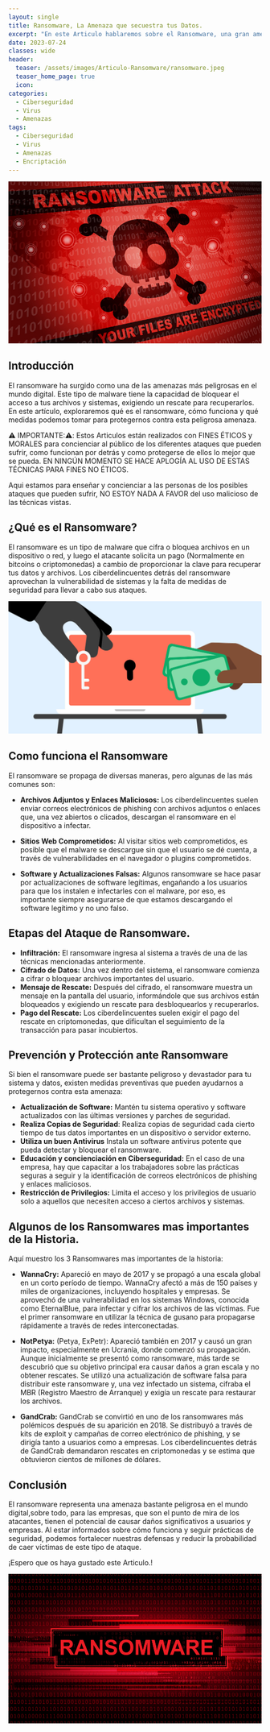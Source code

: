 ```yaml
---
layout: single
title: Ransomware, La Amenaza que secuestra tus Datos.
excerpt: "En este Articulo hablaremos sobre el Ransomware, una gran amenaza digital que secuestra tus datos."
date: 2023-07-24
classes: wide
header:
  teaser: /assets/images/Articulo-Ransomware/ransomware.jpeg
  teaser_home_page: true
  icon: 
categories:
  - Ciberseguridad
  - Virus
  - Amenazas
tags: 
  - Ciberseguridad
  - Virus
  - Amenazas
  - Encriptación
---
```


![](/assets/images/Articulo-Ransomware/ransomware.jpeg)



## Introducción

El ransomware ha surgido como una de las amenazas más peligrosas en el mundo digital. Este tipo de malware tiene la capacidad de bloquear el acceso a tus archivos y sistemas, exigiendo un rescate para recuperarlos. En este artículo, exploraremos qué es el ransomware, cómo funciona y qué medidas podemos tomar para protegernos contra esta peligrosa amenaza.

⚠️ IMPORTANTE:⚠️: Estos Articulos están realizados con FINES ÉTICOS y MORALES para concienciar al público de los diferentes ataques que pueden sufrir, como funcionan por detrás y como protegerse de ellos lo mejor que se pueda. EN NINGÚN MOMENTO SE HACE APLOGÍA AL USO DE ESTAS TÉCNICAS PARA FINES NO ÉTICOS.

Aqui estamos para enseñar y concienciar a las personas de los posibles ataques que pueden sufrir, NO ESTOY NADA A FAVOR del uso malicioso de las técnicas vistas.

## ¿Qué es el Ransomware?

El ransomware es un tipo de malware que cifra o bloquea archivos en un dispositivo o red, y luego el atacante solicita un pago (Normalmente en bitcoins o criptomonedas) a cambio de proporcionar la clave para recuperar tus datos y archivos. Los ciberdelincuentes detrás del ransomware aprovechan la vulnerabilidad de sistemas y la falta de medidas de seguridad para llevar a cabo sus ataques.

![](/assets/images/Articulo-Ransomware/imagen1.jpg)


## Como funciona el Ransomware

El ransomware se propaga de diversas maneras, pero algunas de las más comunes son:

- **Archivos Adjuntos y Enlaces Maliciosos:** Los ciberdelincuentes suelen enviar correos electrónicos de phishing con archivos adjuntos o enlaces que, una vez abiertos o clicados, descargan el ransomware en el dispositivo a infectar.

- **Sitios Web Comprometidos:** Al visitar sitios web comprometidos, es posible que el malware se descargue sin que el usuario se dé cuenta, a través de vulnerabilidades en el navegador o plugins comprometidos.

- **Software y Actualizaciones Falsas:** Algunos ransomware se hace pasar por actualizaciones de software legítimas, engañando a los usuarios para que los instalen e infectarles con el malware, por eso, es importante siempre asegurarse de que estamos descargando el software legítimo y no uno falso.

## Etapas del Ataque de Ransomware.

- **Infiltración:** El ransomware ingresa al sistema a través de una de las técnicas mencionadas anteriormente.
- **Cifrado de Datos:** Una vez dentro del sistema, el ransomware comienza a cifrar o bloquear archivos importantes del usuario.
- **Mensaje de Rescate:** Después del cifrado, el ransomware muestra un mensaje en la pantalla del usuario, informándole que sus archivos están bloqueados y exigiendo un rescate para desbloquearlos y recuperarlos.
- **Pago del Rescate:** Los ciberdelincuentes suelen exigir el pago del rescate en criptomonedas, que dificultan el seguimiento de la transacción para pasar incubiertos.



## Prevención y Protección ante Ransomware

Si bien el ransomware puede ser bastante peligroso y devastador para tu sistema y datos, existen medidas preventivas que pueden ayudarnos a protegernos contra esta amenaza:


- **Actualización de Software:** Mantén tu sistema operativo y software actualizados con las últimas versiones y parches de seguridad.
- **Realiza Copias de Seguridad**: Realiza copias de seguridad cada cierto tiempo de tus datos importantes en un dispositivo o servidor externo.
- **Utiliza un buen Antivirus** Instala un software antivirus potente que pueda detectar y bloquear el ransomware.
- **Educación y concienciación en Ciberseguridad:** En el caso de una empresa, hay que capacitar a los trabajadores sobre las prácticas seguras a seguir y la identificación de correos electrónicos de phishing y enlaces maliciosos.
- **Restricción de Privilegios:** Limita el acceso y los privilegios de usuario solo a aquellos que necesiten acceso a ciertos archivos y sistemas.

## Algunos de los Ransomwares mas importantes de la Historia.

Aquí muestro los 3 Ransomwares mas importantes de la historia:

- **WannaCry:** Apareció en mayo de 2017 y se propagó a una escala global en un corto período de tiempo. WannaCry afectó a más de 150 países y miles de organizaciones, incluyendo hospitales y empresas. Se aprovechó de una vulnerabilidad en los sistemas Windows, conocida como EternalBlue, para infectar y cifrar los archivos de las víctimas. Fue el primer ransomware en utilizar la técnica de gusano para propagarse rápidamente a través de redes interconectadas.

- **NotPetya:** (Petya, ExPetr): Apareció también en 2017 y causó un gran impacto, especialmente en Ucrania, donde comenzó su propagación. Aunque inicialmente se presentó como ransomware, más tarde se descubrió que su objetivo principal era causar daños a gran escala y no obtener rescates. Se utilizó una actualización de software falsa para distribuir este ransomware y, una vez infectado un sistema, cifraba el MBR (Registro Maestro de Arranque) y exigía un rescate para restaurar los archivos.

- **GandCrab:** GandCrab se convirtió en uno de los ransomwares más polémicos después de su aparición en 2018. Se distribuyó a través de kits de exploit y campañas de correo electrónico de phishing, y se dirigía tanto a usuarios como a empresas. Los ciberdelincuentes detrás de GandCrab demandaron rescates en criptomonedas y se estima que obtuvieron cientos de millones de dólares.


## Conclusión

El ransomware representa una amenaza bastante peligrosa en el mundo digital,sobre todo, para las empresas, que son el punto de mira de los atacantes, tienen el potencial de causar daños significativos a usuarios y empresas. Al estar informados sobre cómo funciona y seguir prácticas de seguridad, podemos fortalecer nuestras defensas y reducir la probabilidad de caer víctimas de este tipo de ataque.

¡Espero que os haya gustado este Articulo.!

![](/assets/images/Articulo-Ransomware/imagenfinal.png)




